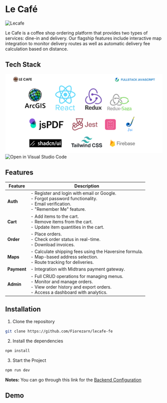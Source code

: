 # Le Café
![Lecafe](https://github.com/Fiorezarn/lecafe-fe/blob/main/public/Lecafe-Animated.gif)

Le Cafe is a coffee shop ordering platform that provides two types of services: dine-in and delivery. Our flagship features include
interactive map integration to monitor delivery routes as well as automatic delivery fee calculation based on distance.


## Tech Stack
![Lecafe](https://github.com/Fiorezarn/lecafe-fe/blob/main/public/stack.png)
![Open in Visual Studio Code](https://img.shields.io/badge/Open%20in%20VS%20Code-blue?logo=visualstudiocode)
## Features

| Feature     | Description                                                                                   |
|-------------|-----------------------------------------------------------------------------------------------|
| **Auth**    | - Register and login with email or Google.<br>- Forgot password functionality.<br>- Email verification.<br>- "Remember Me" feature. |
| **Cart**    | - Add items to the cart.<br>- Remove items from the cart.<br>- Update item quantities in the cart. |
| **Order**   | - Place orders.<br>- Check order status in real-time.<br>- Download invoices.                |
| **Maps**    | - Calculate shipping fees using the Haversine formula.<br>- Map-based address selection.<br>- Route tracking for deliveries. |
| **Payment** | - Integration with Midtrans payment gateway.                                                 |
| **Admin**   | - Full CRUD operations for managing menus.<br>- Monitor and manage orders.<br>- View order history and export orders.<br>- Access a dashboard with analytics. |

## Installation


1. Clone the repository

```bash
git clone https://github.com/Fiorezarn/lecafe-fe
```

2. Install the dependencies

```bash
npm install
```

3. Start the Project

```bash
npm run dev
```

**Notes:**
You can go through this link for the [Backend Configuration](https://github.com/Fiorezarn/lecafe-be)



## Demo

